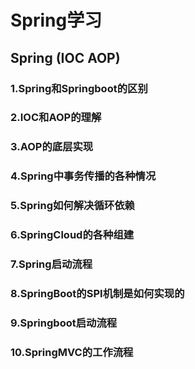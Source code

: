 # Spring学习
## Spring (IOC AOP)

### 1.Spring和Springboot的区别

### 2.IOC和AOP的理解

### 3.AOP的底层实现

### 4.Spring中事务传播的各种情况

### 5.Spring如何解决循环依赖

### 6.SpringCloud的各种组建

### 7.Spring启动流程

### 8.SpringBoot的SPI机制是如何实现的

### 9.Springboot启动流程


### 10.SpringMVC的工作流程